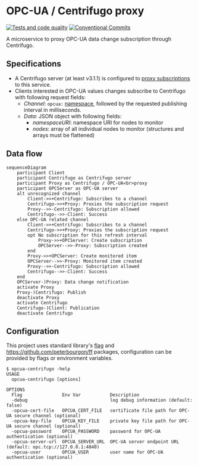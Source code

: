 # OPC-UA / Centrifugo proxy

[![Tests and code quality](https://github.com/cailloumajor/opcua-centrifugo/actions/workflows/tests.yml/badge.svg)](https://github.com/cailloumajor/opcua-centrifugo/actions/workflows/tests.yml)
[![Conventional Commits](https://img.shields.io/badge/Conventional%20Commits-1.0.0-yellow.svg)](https://conventionalcommits.org)

A microservice to proxy OPC-UA data change subscription through Centrifugo.

## Specifications

[1]: https://centrifugal.dev/docs/server/proxy#subscribe-proxy
[2]: https://centrifugal.dev/docs/server/channels#channel-namespaces

- A Centrifugo server (at least v3.1.1) is configured to [proxy subscriptions][1] to this service.
- Clients interested in OPC-UA values changes subscribe to Centrifugo with following request fields:
  - *Channel*: `opcua:` [namespace][2], followed by the requested publishing interval in milliseconds.
  - *Data*: JSON object with following fields:
    - *namespaceURI*: namespace URI for nodes to monitor
    - *nodes*: array of all individual nodes to monitor (structures and arrays must be flattened)

## Data flow

```mermaid
sequenceDiagram
    participant Client
    participant Centrifugo as Centrifugo server
    participant Proxy as Centrifugo / OPC-UA<br>proxy
    participant OPCServer as OPC-UA server
    alt unrecognized channel
        Client->>+Centrifugo: Subscribes to a channel
        Centrifugo->>+Proxy: Proxies the subscription request
        Proxy-->>-Centrifugo: Subscription allowed
        Centrifugo-->>-Client: Success
    else OPC-UA related channel
        Client->>+Centrifugo: Subscribes to a channel
        Centrifugo->>+Proxy: Proxies the subscription request
        opt No subscription for this refresh interval
            Proxy->>+OPCServer: Create subscription
            OPCServer-->>-Proxy: Subscription created
        end
        Proxy->>+OPCServer: Create monitored item
        OPCServer-->>-Proxy: Monitored item created
        Proxy-->>-Centrifugo: Subscription allowed
        Centrifugo-->>-Client: Success
    end
    OPCServer-)Proxy: Data change notification
    activate Proxy
    Proxy-)Centrifugo: Publish
    deactivate Proxy
    activate Centrifugo
    Centrifugo-)Client: Publication
    deactivate Centrifugo
```

## Configuration

This project uses standard library's [flag](https://pkg.go.dev/flag) and <https://github.com/peterbourgon/ff>
packages, configuration can be provided by flags or environment variables.

```ShellSession
$ opcua-centrifugo -help
USAGE
  opcua-centrifugo [options]

OPTIONS
  Flag               Env Var           Description
  -debug                               log debug information (default: false)
  -opcua-cert-file   OPCUA_CERT_FILE   certificate file path for OPC-UA secure channel (optional)
  -opcua-key-file    OPCUA_KEY_FILE    private key file path for OPC-UA secure channel (optional)
  -opcua-password    OPCUA_PASSWORD    password for OPC-UA authentication (optional)
  -opcua-server-url  OPCUA_SERVER_URL  OPC-UA server endpoint URL (default: opc.tcp://127.0.0.1:4840)
  -opcua-user        OPCUA_USER        user name for OPC-UA authentication (optional)
```
